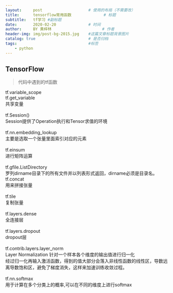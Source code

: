 ```yaml
---
layout:     post   				    # 使用的布局（不需要改）
title:      tensorflow常用函数 				# 标题 
subtitle:   tf学习 #副标题
date:       2020-02-20 				# 时间
author:     BY 黄梓林						# 作者
header-img: img/post-bg-2015.jpg 	#这篇文章标题背景图片
catalog: true 						# 是否归档
tags:								#标签
    - python
---
```


## TensorFlow
>代码中遇到的tf函数


tf.variable_scope<br>
tf.get_variable<br>
共享变量<br>
<br>
tf.Session()<br>
Session提供了Operation执行和Tensor求值的环境<br>
<br>
tf.nn.embedding_lookup<br>
主要是选取一个张量里面索引对应的元素<br>
<br>
tf.einsum<br>
进行矩阵运算<br>
<br>
tf.gfile.ListDirectory<br>
罗列dirname目录下的所有文件并以列表形式返回，dirname必须是目录名。<br>
tf.concat<br>
用来拼接张量<br>
<br>
tf.tile<br>
复制张量<br>
<br>
tf.layers.dense<br>
全连接层<br>
<br>
tf.layers.dropout<br>
dropout层<br>
<br>
tf.contrib.layers.layer_norm<br>
Layer Normalization 针对一个样本各个维度的输出值进行归一化<br>
经过归一化再输入激活函数，得到的值大部分会落入非线性函数的线性区，导数远离导数饱和区，避免了梯度消失，这样来加速训练收敛过程。<br>
<br>
tf.nn.softmax<br>
用于计算在多个分类上的概率,可以在不同的维度上进行softmax<br>
